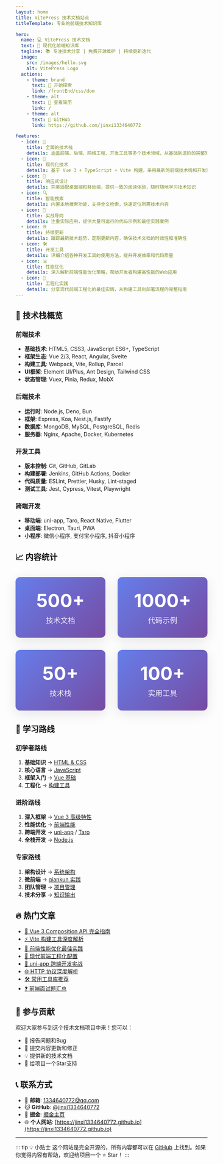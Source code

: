 ```yaml
---
layout: home
title: VitePress 技术文档站点
titleTemplate: 专业的前端技术知识库

hero:
  name: 💻 VitePress 技术文档
  text: 🚀 现代化前端知识库
  tagline: 📚 专注技术分享 | 免费开源维护 | 持续更新迭代
  image:
    src: /images/hello.svg
    alt: VitePress Logo
  actions:
    - theme: brand
      text: 🎯 开始探索
      link: /frontEnd/css/dom
    - theme: alt
      text: 📖 查看简历
      link: /
    - theme: alt
      text: 🔗 GitHub
      link: https://github.com/jinxi1334640772

features:
  - icon: 🎨
    title: 全面的技术栈
    details: 涵盖前端、后端、网络工程、开发工具等多个技术领域，从基础到进阶的完整知识体系
  - icon: 🚀
    title: 现代化技术
    details: 基于 Vue 3 + TypeScript + Vite 构建，采用最新的前端技术栈和开发理念
  - icon: 📱
    title: 响应式设计
    details: 完美适配桌面端和移动端，提供一致的阅读体验，随时随地学习技术知识
  - icon: 🔍
    title: 智能搜索
    details: 内置本地搜索功能，支持全文检索，快速定位所需技术内容
  - icon: 🎯
    title: 实战导向
    details: 注重实际应用，提供大量可运行的代码示例和最佳实践案例
  - icon: 🌐
    title: 持续更新
    details: 跟踪最新技术趋势，定期更新内容，确保技术文档的时效性和准确性
  - icon: 🛠️
    title: 开发工具
    details: 详细介绍各种开发工具的使用方法，提升开发效率和代码质量
  - icon: 📊
    title: 性能优化
    details: 深入解析前端性能优化策略，帮助开发者构建高性能的Web应用
  - icon: 🔧
    title: 工程化实践
    details: 分享现代前端工程化的最佳实践，从构建工具到部署流程的完整指南
---
```


<style>
:root {
  --vp-home-hero-name-color: transparent;
  --vp-home-hero-name-background: -webkit-linear-gradient(120deg, #bd34fe 30%, #41d1ff);

  --vp-home-hero-image-background-image: linear-gradient(-45deg, #bd34fe 50%, #47caff 50%);
  --vp-home-hero-image-filter: blur(44px);
}

@media (min-width: 640px) {
  :root {
    --vp-home-hero-image-filter: blur(56px);
  }
}

@media (min-width: 960px) {
  :root {
    --vp-home-hero-image-filter: blur(68px);
  }
}
</style>

## 🌟 技术栈概览

### 前端技术
- **基础技术**: HTML5, CSS3, JavaScript ES6+, TypeScript
- **框架生态**: Vue 2/3, React, Angular, Svelte
- **构建工具**: Webpack, Vite, Rollup, Parcel
- **UI框架**: Element UI/Plus, Ant Design, Tailwind CSS
- **状态管理**: Vuex, Pinia, Redux, MobX

### 后端技术
- **运行时**: Node.js, Deno, Bun
- **框架**: Express, Koa, Nest.js, Fastify
- **数据库**: MongoDB, MySQL, PostgreSQL, Redis
- **服务器**: Nginx, Apache, Docker, Kubernetes

### 开发工具
- **版本控制**: Git, GitHub, GitLab
- **构建部署**: Jenkins, GitHub Actions, Docker
- **代码质量**: ESLint, Prettier, Husky, Lint-staged
- **测试工具**: Jest, Cypress, Vitest, Playwright

### 跨端开发
- **移动端**: uni-app, Taro, React Native, Flutter
- **桌面端**: Electron, Tauri, PWA
- **小程序**: 微信小程序, 支付宝小程序, 抖音小程序

## 📈 内容统计

<div class="stats-container">
  <div class="stat-item">
    <div class="stat-number">500+</div>
    <div class="stat-label">技术文档</div>
  </div>
  <div class="stat-item">
    <div class="stat-number">1000+</div>
    <div class="stat-label">代码示例</div>
  </div>
  <div class="stat-item">
    <div class="stat-number">50+</div>
    <div class="stat-label">技术栈</div>
  </div>
  <div class="stat-item">
    <div class="stat-number">100+</div>
    <div class="stat-label">实用工具</div>
  </div>
</div>

<style>
.stats-container {
  display: grid;
  grid-template-columns: repeat(auto-fit, minmax(200px, 1fr));
  gap: 2rem;
  margin: 2rem 0;
  text-align: center;
}

.stat-item {
  padding: 2rem;
  background: linear-gradient(135deg, #667eea 0%, #764ba2 100%);
  border-radius: 12px;
  color: white;
  box-shadow: 0 8px 32px rgba(0, 0, 0, 0.1);
  transition: transform 0.3s ease;
}

.stat-item:hover {
  transform: translateY(-5px);
}

.stat-number {
  font-size: 3rem;
  font-weight: bold;
  margin-bottom: 0.5rem;
}

.stat-label {
  font-size: 1.2rem;
  opacity: 0.9;
}
</style>

## 🎯 学习路线

### 初学者路线
1. **基础知识** → [HTML & CSS](./frontEnd/css/dom.md)
2. **核心语言** → [JavaScript](./frontEnd/javascript/)
3. **框架入门** → [Vue 基础](./frontEnd/web/vue.md)
4. **工程化** → [构建工具](./tools/buildTools/vite.md)

### 进阶路线
1. **深入框架** → [Vue 3 高级特性](./frontEnd/web/vue.md)
2. **性能优化** → [前端性能](./performace/performace.md)
3. **跨端开发** → [uni-app](./spanEnd/uniapp/) / [Taro](./spanEnd/Taro/)
4. **全栈开发** → [Node.js](./afterEnd/node/)

### 专家路线
1. **架构设计** → [系统架构](./tools/questions/system.md)
2. **微前端** → [qiankun 实践](./frontEnd/web/qiankun.md)
3. **团队管理** → [项目管理](./tools/stardard/quality.md)
4. **技术分享** → [知识输出](./tools/study.md)

## 🔥 热门文章

- [🚀 Vue 3 Composition API 完全指南](./frontEnd/web/vue.md)
- [⚡ Vite 构建工具深度解析](./tools/buildTools/vite.md)
- [🎯 前端性能优化最佳实践](./performace/performace.md)
- [🔧 现代前端工程化配置](./tools/buildTools/webpack.md)
- [📱 uni-app 跨端开发实战](./spanEnd/uniapp/)
- [🌐 HTTP 协议深度解析](./network/http/)
- [🛠️ 常用工具库推荐](./tools/package/lodash.md)
- [❓ 前端面试题汇总](./tools/questions/handwrite.md)

## 🤝 参与贡献

欢迎大家参与到这个技术文档项目中来！您可以：

- 🐛 报告问题和Bug
- 📝 提交内容更新和修正
- 💡 提供新的技术文档
- 🌟 给项目一个Star支持

## 📞 联系方式

- 📧 **邮箱**: 1334640772@qq.com
- 🐱 **GitHub**: [@jinxi1334640772](https://github.com/jinxi1334640772)
- 💎 **掘金**: [掘金主页](https://juejin.cn/user/1451011080204040)
- 🌐 **个人网站**: [https://jinxi1334640772.github.io](https://jinxi1334640772.github.io)

---

::: tip 💡 小贴士
这个网站是完全开源的，所有内容都可以在 [GitHub](https://github.com/jinxi1334640772/jinxi1334640772.github.io) 上找到。如果你觉得内容有帮助，欢迎给项目一个 ⭐ Star！
:::
